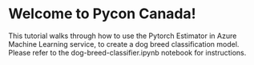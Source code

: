 # Welcome to Pycon Canada!

This tutorial walks through how to use the Pytorch Estimator in Azure Machine Learning service, to create a dog breed classification model. Please refer to the dog-breed-classifier.ipynb notebook for instructions.